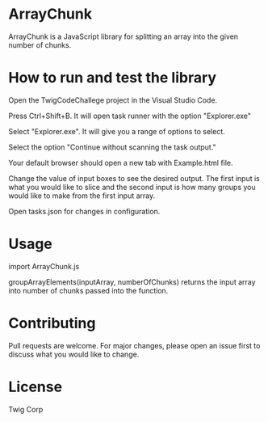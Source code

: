# ArrayChunk

ArrayChunk is a JavaScript library for splitting an array into the
given number of chunks.

# How to run and test the library

Open the TwigCodeChallege project in the Visual Studio Code.

Press Ctrl+Shift+B. It will open task runner with the option
"Explorer.exe"

Select "Explorer.exe". It will give you a range of options to select.

Select the option "Continue without scanning the task output."

Your default browser should open a new tab with Example.html file.

Change the value of input boxes to see the desired output. The first
input is what you would like to slice and the second input is how many
groups you would like to make from the first input array.

Open tasks.json for changes in configuration.

# Usage

import ArrayChunk.js

groupArrayElements(inputArray, numberOfChunks) 
returns the input array into number of chunks passed into the function.

# Contributing

Pull requests are welcome. For major changes, please open an issue
first to discuss what you would like to change.

# License

Twig Corp
